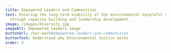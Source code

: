 ```yaml
---
title: Empowered Leaders and Communities
text: Ensuring the long-term viability of the environmental nonprofit sector
  through capacity building and leadership development.
image: /images/diversity.jpg
imageAlt: Empowered leaders image
buttonUrl: /our-work#empowered-leaders-and-communities
buttonText: Understand why Environmental Justice works
order: 3
---
```


